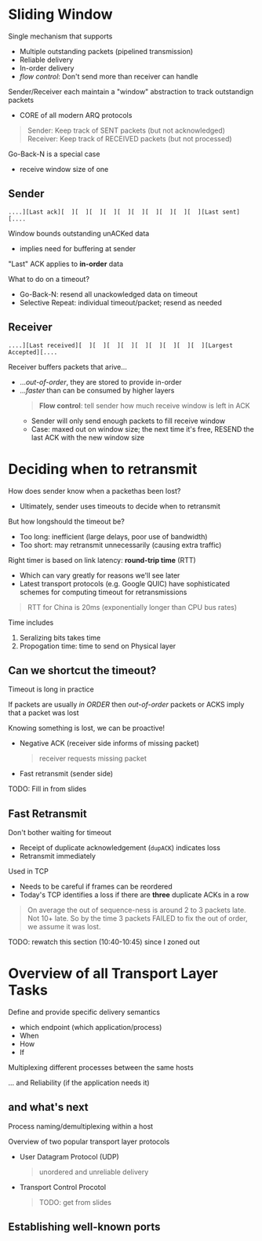 # Sliding Window

Single mechanism that supports
- Multiple outstanding packets (pipelined transmission)
- Reliable delivery
- In-order delivery
- *flow control*: Don't send more than receiver can handle

Sender/Receiver each maintain a "window" abstraction to track outstandign packets
- CORE of all modern ARQ protocols

> Sender: Keep track of SENT packets (but not acknowledged)
> Receiver: Keep track of RECEIVED packets (but not processed)

Go-Back-N is a special case
- receive window size of one

## Sender

`....][Last ack][  ][  ][  ][  ][  ][  ][  ][  ][  ][  ][Last sent][....`

Window bounds outstanding unACKed data
- implies need for buffering at sender

"Last" ACK applies to **in-order** data

What to do on a timeout?
- Go-Back-N: resend all unackowledged data on timeout
- Selective Repeat: individual timeout/packet; resend as needed

## Receiver

`....][Last received][  ][  ][  ][  ][  ][  ][  ][  ][  ][Largest Accepted][....`

Receiver buffers packets that arive...
- ...*out-of-order*, they are stored to provide in-order
- ...*faster* than can be consumed by higher layers
    > **Flow control**: tell sender how much receive window is left in ACK 
    - Sender will only send enough packets to fill receive window        
    - Case: maxed out on window size; the next time it's free, RESEND the last ACK with the new window size

# Deciding when to retransmit
How does sender know when a packethas been lost?
- Ultimately, sender uses timeouts to decide when to retransmit

But how longshould the timeout be?
- Too long: inefficient (large delays, poor use of bandwidth)
- Too short: may retransmit unnecessarily (causing extra traffic)

Right timer is based on link latency: **round-trip time** (RTT)
- Which can vary greatly for reasons we'll see later
- Latest transport protocols (e.g. Google QUIC) have sophisticated schemes for computing timeout for retransmissions

> RTT for China is 20ms (exponentially longer than CPU bus rates)

Time includes
1. Seralizing bits takes time
2. Propogation time: time to send on Physical layer

## Can we shortcut the timeout?

Timeout is long in practice

If packets are usually *in ORDER* then *out-of-order* packets or ACKS imply that a packet was lost

Knowing something is lost, we can be proactive!
- Negative ACK (receiver side informs of missing packet)
    > receiver requests missing packet
- Fast retransmit (sender side)

TODO: Fill in from slides

## Fast Retransmit

Don't bother waiting for timeout
- Receipt of duplicate acknowledgement (`dupACK`) indicates loss
- Retransmit immediately

Used in TCP
- Needs to be careful if frames can be reordered
- Today's TCP identifies a loss if there are **three** duplicate ACKs in a row

> On average the out of sequence-ness is around 2 to 3 packets late. Not 10+ late. So by the time 3 packets FAILED to fix the out of order, we assume it was lost.

TODO: rewatch this section (10:40-10:45) since I zoned out

# Overview of all Transport Layer Tasks

Define and provide specific delivery semantics
- which endpoint (which application/process)
- When
- How
- If

Multiplexing different processes between the same hosts

... and Reliability (if the application needs it)

## and what's next

Process naming/demultiplexing within a host

Overview of two popular transport layer protocols
- User Datagram Protocol (UDP)
    > unordered and unreliable delivery

- Transport Control Procotol
    > TODO: get from slides

## Establishing well-known ports

